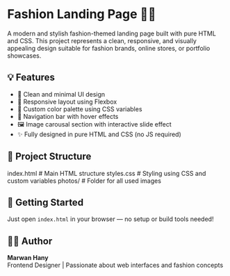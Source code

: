 # Fashion Landing Page 🧥✨

A modern and stylish fashion-themed landing page built with pure HTML and CSS. This project represents a clean, responsive, and visually appealing design suitable for fashion brands, online stores, or portfolio showcases.

## 💡 Features

- 🎨 Clean and minimal UI design
- 📱 Responsive layout using Flexbox
- 🌈 Custom color palette using CSS variables
- 🧭 Navigation bar with hover effects
- 🖼️ Image carousal section with interactive slide effect
- ✨ Fully designed in pure HTML and CSS (no JS required)

## 📁 Project Structure

index.html # Main HTML structure
styles.css # Styling using CSS and custom variables
photos/ # Folder for all used images

## 🚀 Getting Started

Just open `index.html` in your browser — no setup or build tools needed!

## 🧑‍🎨 Author

**Marwan Hany**  
Frontend Designer | Passionate about web interfaces and fashion concepts
